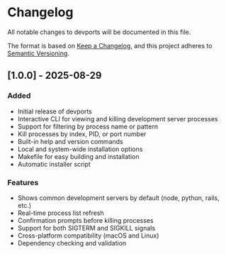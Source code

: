 # Changelog

All notable changes to devports will be documented in this file.

The format is based on [Keep a Changelog](https://keepachangelog.com/en/1.0.0/),
and this project adheres to [Semantic Versioning](https://semver.org/spec/v2.0.0.html).

## [1.0.0] - 2025-08-29

### Added
- Initial release of devports
- Interactive CLI for viewing and killing development server processes
- Support for filtering by process name or pattern
- Kill processes by index, PID, or port number
- Built-in help and version commands
- Local and system-wide installation options
- Makefile for easy building and installation
- Automatic installer script

### Features
- Shows common development servers by default (node, python, rails, etc.)
- Real-time process list refresh
- Confirmation prompts before killing processes
- Support for both SIGTERM and SIGKILL signals
- Cross-platform compatibility (macOS and Linux)
- Dependency checking and validation
